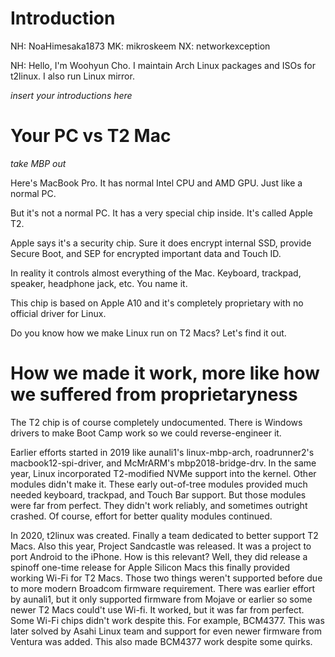 # Introduction
NH: NoaHimesaka1873 MK: mikroskeem NX: networkexception

NH: Hello, I'm Woohyun Cho. I maintain Arch Linux packages and ISOs for t2linux. I also run Linux mirror. 

*insert your introductions here*

# Your PC vs T2 Mac

*take MBP out*

Here's MacBook Pro. It has normal Intel CPU and AMD GPU. Just like a normal PC.

But it's not a normal PC. It has a very special chip inside. It's called Apple T2.

Apple says it's a security chip. Sure it does encrypt internal SSD, provide Secure Boot, and SEP for encrypted important data and Touch ID.

In reality it controls almost everything of the Mac. Keyboard, trackpad, speaker, headphone jack, etc. You name it.

This chip is based on Apple A10 and it's completely proprietary with no official driver for Linux.

Do you know how we make Linux run on T2 Macs? Let's find it out.

# How we made it work, more like how we suffered from proprietaryness

The T2 chip is of course completely undocumented. There is Windows drivers to make Boot Camp work so we could reverse-engineer it. 

Earlier efforts started in 2019 like aunali1's linux-mbp-arch, roadrunner2's macbook12-spi-driver, and McMrARM's mbp2018-bridge-drv. In the same year, Linux incorporated T2-modified NVMe support into the kernel. Other modules didn't make it. These early out-of-tree modules provided much needed keyboard, trackpad, and Touch Bar support. But those modules were far from perfect. They didn't work reliably, and sometimes outright crashed. Of course, effort for better quality modules continued.

In 2020, t2linux was created. Finally a team dedicated to better support T2 Macs. Also this year, Project Sandcastle was released. It was a project to port Android to the iPhone. How is this relevant? Well, they did release a spinoff one-time release for Apple Silicon Macs this finally provided working Wi-Fi for T2 Macs. Those two things weren't supported before due to more modern Broadcom firmware requirement. There was earlier effort by aunali1, but it only supported firmware from Mojave or earlier so some newer T2 Macs could't use Wi-fi. It worked, but it was far from perfect. Some Wi-Fi chips didn't work despite this. For example, BCM4377. This was later solved by Asahi Linux team and support for even newer firmware from Ventura was added. This also made BCM4377 work despite some quirks.
